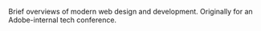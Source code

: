 Brief overviews of modern web design and development. Originally for an Adobe-internal
tech conference.

